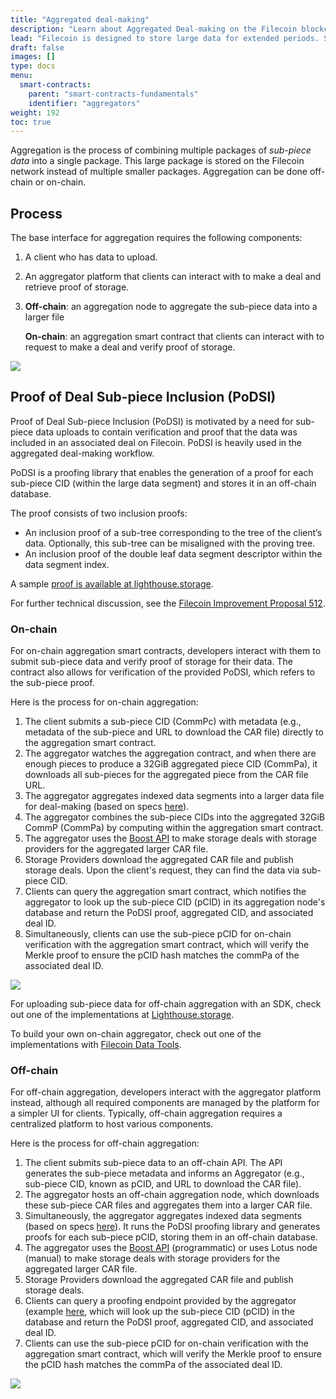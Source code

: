 ```yaml
---
title: "Aggregated deal-making"
description: "Learn about Aggregated Deal-making on the Filecoin blockchain, where developers can combine small storage deals into larger, more attractive deals for storage providers."
lead: "Filecoin is designed to store large data for extended periods. Small-scale data (<4 GiB) can be combined with other small deals into larger ones, either on-chain or off-chain. Smart contracts can handle programmatic data storing. This article explains the process, referring to small-scale data as _sub-piece data_."
draft: false
images: []
type: docs
menu:
  smart-contracts:
    parent: "smart-contracts-fundamentals"
    identifier: "aggregators"
weight: 192
toc: true
---
```


Aggregation is the process of combining multiple packages of _sub-piece data_ into a single package. This large package is stored on the Filecoin network instead of multiple smaller packages. Aggregation can be done off-chain or on-chain.

## Process

The base interface for aggregation requires the following components:

1. A client who has data to upload.
1. An aggregator platform that clients can interact with to make a deal and retrieve proof of storage.
1. **Off-chain**: an aggregation node to aggregate the sub-piece data into a larger file

    **On-chain**: an aggregation smart contract that clients can interact with to request to make a deal and verify proof of storage.

![](aggregation-generic.png)

## Proof of Deal Sub-piece Inclusion (PoDSI)

Proof of Deal Sub-piece Inclusion (PoDSI) is motivated by a need for sub-piece data uploads to contain verification and proof that the data was included in an associated deal on Filecoin. PoDSI is heavily used in the aggregated deal-making workflow.

PoDSI is a proofing library that enables the generation of a proof for each sub-piece CID (within the large data segment) and stores it in an off-chain database.

The proof consists of two inclusion proofs:

- An inclusion proof of a sub-tree corresponding to the tree of the client’s data. Optionally, this sub-tree can be misaligned with the proving tree.
- An inclusion proof of the double leaf data segment descriptor within the data segment index.

A sample [proof is available at lighthouse.storage](https://docs.lighthouse.storage/lighthouse-1/filecoin-virtual-machine/podsi-a-simple-overview).

For further technical discussion, see the [Filecoin Improvement Proposal 512](https://github.com/filecoin-project/FIPs/discussions/512).

### On-chain

For on-chain aggregation smart contracts, developers interact with them to submit sub-piece data and verify proof of storage for their data. The contract also allows for verification of the provided PoDSI, which refers to the sub-piece proof.

Here is the process for on-chain aggregation:

1. The client submits a sub-piece CID (CommPc) with metadata (e.g., metadata of the sub-piece and URL to download the CAR file) directly to the aggregation smart contract.
1. The aggregator watches the aggregation contract, and when there are enough pieces to produce a 32GiB aggregated piece CID (CommPa), it downloads all sub-pieces for the aggregated piece from the CAR file URL.
1. The aggregator aggregates indexed data segments into a larger data file for deal-making (based on specs [here](https://github.com/filecoin-project/FIPs/discussions/512)).
1. The aggregator combines the sub-piece CIDs into the aggregated 32GiB CommP (CommPa) by computing within the aggregation smart contract.
1. The aggregator uses the [Boost API](https://boost.filecoin.io/experimental-features/fvm-contract-deals) to make storage deals with storage providers for the aggregated larger CAR file.
1. Storage Providers download the aggregated CAR file and publish storage deals. Upon the client's request, they can find the data via sub-piece CID.
1. Clients can query the aggregation smart contract, which notifies the aggregator to look up the sub-piece CID (pCID) in its aggregation node's database and return the PoDSI proof, aggregated CID, and associated deal ID.
1. Simultaneously, clients can use the sub-piece pCID for on-chain verification with the aggregation smart contract, which will verify the Merkle proof to ensure the pCID hash matches the commPa of the associated deal ID.

![](aggregation-on-chain.png)

For uploading sub-piece data for off-chain aggregation with an SDK, check out one of the implementations at [Lighthouse.storage](https://docs.lighthouse.storage/lighthouse-1/lighthouse-sdk/functions/upload).

To build your own on-chain aggregator, check out one of the implementations with [Filecoin Data Tools](https://github.com/application-research/fevm-data-segment).

### Off-chain

For off-chain aggregation, developers interact with the aggregator platform instead, although all required components are managed by the platform for a simpler UI for clients. Typically, off-chain aggregation requires a centralized platform to host various components.

Here is the process for off-chain aggregation:

1. The client submits sub-piece data to an off-chain API. The API generates the sub-piece metadata and informs an Aggregator (e.g., sub-piece CID, known as pCID, and URL to download the CAR file).
1. The aggregator hosts an off-chain aggregation node, which downloads these sub-piece CAR files and aggregates them into a larger CAR file.
1. Simultaneously, the aggregator aggregates indexed data segments (based on specs [here](https://github.com/filecoin-project/FIPs/discussions/512)). It runs the PoDSI proofing library and generates proofs for each sub-piece pCID, storing them in an off-chain database.
1. The aggregator uses the [Boost API](https://boost.filecoin.io/experimental-features/fvm-contract-deals) (programmatic) or uses Lotus node (manual) to make storage deals with storage providers for the aggregated larger CAR file.
1. Storage Providers download the aggregated CAR file and publish storage deals.
1. Clients can query a proofing endpoint provided by the aggregator (example [here](https://docs.lighthouse.storage/lighthouse-1/filecoin-virtual-machine/podsi-and-deal-info), which will look up the sub-piece CID (pCID) in the database and return the PoDSI proof, aggregated CID, and associated deal ID.
1. Clients can use the sub-piece pCID for on-chain verification with the aggregation smart contract, which will verify the Merkle proof to ensure the pCID hash matches the commPa of the associated deal ID.

![](aggregation-off-chain.png)
